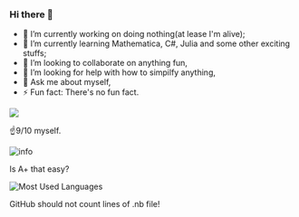 ### Hi there 👋

- 🔭 I’m currently working on doing nothing(at lease I'm alive);
- 🌱 I’m currently learning Mathematica, C#, Julia and some other exciting stuffs;
- 👯 I’m looking to collaborate on anything fun,
- 🤔 I’m looking for help with how to simpilfy anything,
- 💬 Ask me about myself,
- ⚡ Fun fact: There's no fun fact.


![](https://visitor-badge.glitch.me/badge?page_id=BillKerman.readme)

☝️9/10 myself.

![info](https://github-readme-stats.vercel.app/api?username=BillKerman&show_icons=true&count_private=true&hide=prs&theme=dracula)

Is A+ that easy?

![Most Used Languages](https://github-readme-stats.vercel.app/api/top-langs/?username=BillKerman&theme=dark)

GitHub should not count lines of .nb file!
